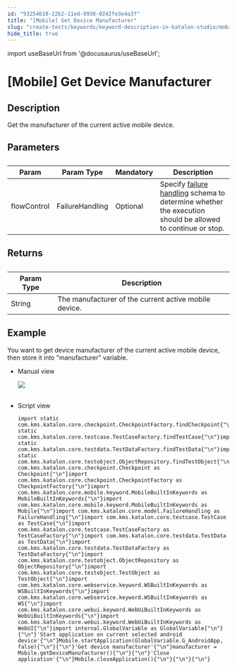 ```yaml
---
id: "93254610-22b2-11ed-9930-0242fe3e4a3f"
title: "[Mobile] Get Device Manufacturer"
slug: "create-tests/keywords/keyword-description-in-katalon-studio/mobile-keywords/mobile-get-device-manufacturer"
hide_title: true
---
```

import useBaseUrl from '@docusaurus/useBaseUrl';


# <a id="id_0" class="anchor_top_offset"/><a id="ariaid-title1" class="anchor_top_offset"/>[Mobile] Get Device Manufacturer


## <a id="id_0__id_1" class="anchor_top_offset"/>Description  

              
<p xmlns="http://www.w3.org/1999/xhtml" className="p">Get the manufacturer of the current active mobile device.</p> 
      

## <a id="id_0__id_2" class="anchor_top_offset"/>Parameters  

              
<table xmlns="http://www.w3.org/1999/xhtml" className="table anchor_top_offset" id="id_0__434fb814-946b-48c5-9227-08839e0b4241"><caption /><thead className="thead"><tr className><th className="entry anchor_top_offset" id="id_0__434fb814-946b-48c5-9227-08839e0b4241__entry__1">Param</th><th className="entry anchor_top_offset" id="id_0__434fb814-946b-48c5-9227-08839e0b4241__entry__2">Param Type</th><th className="entry anchor_top_offset" id="id_0__434fb814-946b-48c5-9227-08839e0b4241__entry__3">Mandatory</th><th className="entry anchor_top_offset" id="id_0__434fb814-946b-48c5-9227-08839e0b4241__entry__4">Description</th></tr></thead><tbody className="tbody"><tr className><td className="entry" headers="id_0__434fb814-946b-48c5-9227-08839e0b4241__entry__1 id_0__434fb814-946b-48c5-9227-08839e0b4241__entry__2 id_0__434fb814-946b-48c5-9227-08839e0b4241__entry__3 id_0__434fb814-946b-48c5-9227-08839e0b4241__entry__4 ">flowControl</td><td className="entry" headers="id_0__434fb814-946b-48c5-9227-08839e0b4241__entry__1 id_0__434fb814-946b-48c5-9227-08839e0b4241__entry__2 id_0__434fb814-946b-48c5-9227-08839e0b4241__entry__3 id_0__434fb814-946b-48c5-9227-08839e0b4241__entry__4 ">FailureHandling</td><td className="entry" headers="id_0__434fb814-946b-48c5-9227-08839e0b4241__entry__1 id_0__434fb814-946b-48c5-9227-08839e0b4241__entry__2 id_0__434fb814-946b-48c5-9227-08839e0b4241__entry__3 id_0__434fb814-946b-48c5-9227-08839e0b4241__entry__4 ">Optional</td><td className="entry" headers="id_0__434fb814-946b-48c5-9227-08839e0b4241__entry__1 id_0__434fb814-946b-48c5-9227-08839e0b4241__entry__2 id_0__434fb814-946b-48c5-9227-08839e0b4241__entry__3 id_0__434fb814-946b-48c5-9227-08839e0b4241__entry__4 ">Specify <a className="xref" href="/maintain/configure-failure-handling-settings-in-katalon-studio">failure handling</a> schema to         determine whether the execution should be allowed to continue or         stop.</td></tr></tbody></table> 
      

## <a id="id_0__id_3" class="anchor_top_offset"/>Returns

              
<table xmlns="http://www.w3.org/1999/xhtml" className="table anchor_top_offset" id="id_0__7b087b2a-ae47-4149-a9e4-228db58a491a"><caption /><thead className="thead"><tr className><th className="entry anchor_top_offset" id="id_0__7b087b2a-ae47-4149-a9e4-228db58a491a__entry__1">Param Type</th><th className="entry anchor_top_offset" id="id_0__7b087b2a-ae47-4149-a9e4-228db58a491a__entry__2">Description</th></tr></thead><tbody className="tbody"><tr className><td className="entry" headers="id_0__7b087b2a-ae47-4149-a9e4-228db58a491a__entry__1 id_0__7b087b2a-ae47-4149-a9e4-228db58a491a__entry__2 ">String</td><td className="entry" headers="id_0__7b087b2a-ae47-4149-a9e4-228db58a491a__entry__1 id_0__7b087b2a-ae47-4149-a9e4-228db58a491a__entry__2 ">The manufacturer of the current active mobile device.</td></tr></tbody></table> 
      

## <a id="id_0__id_4" class="anchor_top_offset"/>Example 

              
<p xmlns="http://www.w3.org/1999/xhtml" className="p">You want to get device manufacturer of the current active mobile   device, then store it into "manufacturer" variable.</p> 
      
<ul xmlns="http://www.w3.org/1999/xhtml" className="ul"><li className="li">     <p className="p">Manual view</p>     <p className="p">       <img className="image" src={useBaseUrl("https://github.com/katalon-studio/docs-images/raw/master/katalon-studio/docs/mobile-get-device-manufacturer/image2017-3-3-113A293A20.png")} /><br /><br />     </p>   </li><li className="li">     <p className="p">Script view </p>     <pre className="pre codeblock"><code>import static com.kms.katalon.core.checkpoint.CheckpointFactory.findCheckpoint{"\n"}import static com.kms.katalon.core.testcase.TestCaseFactory.findTestCase{"\n"}import static com.kms.katalon.core.testdata.TestDataFactory.findTestData{"\n"}import static com.kms.katalon.core.testobject.ObjectRepository.findTestObject{"\n"}import com.kms.katalon.core.checkpoint.Checkpoint as Checkpoint{"\n"}import com.kms.katalon.core.checkpoint.CheckpointFactory as CheckpointFactory{"\n"}import com.kms.katalon.core.mobile.keyword.MobileBuiltInKeywords as MobileBuiltInKeywords{"\n"}import com.kms.katalon.core.mobile.keyword.MobileBuiltInKeywords as Mobile{"\n"}import com.kms.katalon.core.model.FailureHandling as FailureHandling{"\n"}import com.kms.katalon.core.testcase.TestCase as TestCase{"\n"}import com.kms.katalon.core.testcase.TestCaseFactory as TestCaseFactory{"\n"}import com.kms.katalon.core.testdata.TestData as TestData{"\n"}import com.kms.katalon.core.testdata.TestDataFactory as TestDataFactory{"\n"}import com.kms.katalon.core.testobject.ObjectRepository as ObjectRepository{"\n"}import com.kms.katalon.core.testobject.TestObject as TestObject{"\n"}import com.kms.katalon.core.webservice.keyword.WSBuiltInKeywords as WSBuiltInKeywords{"\n"}import com.kms.katalon.core.webservice.keyword.WSBuiltInKeywords as WS{"\n"}import com.kms.katalon.core.webui.keyword.WebUiBuiltInKeywords as WebUiBuiltInKeywords{"\n"}import com.kms.katalon.core.webui.keyword.WebUiBuiltInKeywords as WebUI{"\n"}import internal.GlobalVariable as GlobalVariable{"\n"}{"\n"}'Start application on current selected android device'{"\n"}Mobile.startApplication(GlobalVariable.G_AndroidApp, false){"\n"}{"\n"}'Get device manufacturer'{"\n"}manufacturer = Mobile.getDeviceManufacturer(){"\n"}{"\n"}'Close application'{"\n"}Mobile.closeApplication(){"\n"}{"\n"}{"\n"}</code></pre>   </li></ul> 
      

